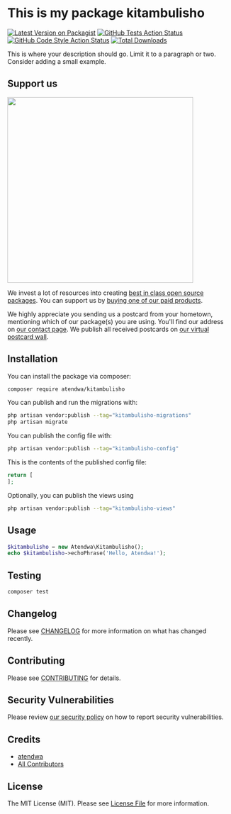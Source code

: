 # This is my package kitambulisho

[![Latest Version on Packagist](https://img.shields.io/packagist/v/atendwa/kitambulisho.svg?style=flat-square)](https://packagist.org/packages/atendwa/kitambulisho)
[![GitHub Tests Action Status](https://img.shields.io/github/actions/workflow/status/atendwa/kitambulisho/run-tests.yml?branch=main&label=tests&style=flat-square)](https://github.com/atendwa/kitambulisho/actions?query=workflow%3Arun-tests+branch%3Amain)
[![GitHub Code Style Action Status](https://img.shields.io/github/actions/workflow/status/atendwa/kitambulisho/fix-php-code-style-issues.yml?branch=main&label=code%20style&style=flat-square)](https://github.com/atendwa/kitambulisho/actions?query=workflow%3A"Fix+PHP+code+style+issues"+branch%3Amain)
[![Total Downloads](https://img.shields.io/packagist/dt/atendwa/kitambulisho.svg?style=flat-square)](https://packagist.org/packages/atendwa/kitambulisho)

This is where your description should go. Limit it to a paragraph or two. Consider adding a small example.

## Support us

[<img src="https://github-ads.s3.eu-central-1.amazonaws.com/Kitambulisho.jpg?t=1" width="419px" />](https://spatie.be/github-ad-click/Kitambulisho)

We invest a lot of resources into creating [best in class open source packages](https://spatie.be/open-source). You can support us by [buying one of our paid products](https://spatie.be/open-source/support-us).

We highly appreciate you sending us a postcard from your hometown, mentioning which of our package(s) you are using. You'll find our address on [our contact page](https://spatie.be/about-us). We publish all received postcards on [our virtual postcard wall](https://spatie.be/open-source/postcards).

## Installation

You can install the package via composer:

```bash
composer require atendwa/kitambulisho
```

You can publish and run the migrations with:

```bash
php artisan vendor:publish --tag="kitambulisho-migrations"
php artisan migrate
```

You can publish the config file with:

```bash
php artisan vendor:publish --tag="kitambulisho-config"
```

This is the contents of the published config file:

```php
return [
];
```

Optionally, you can publish the views using

```bash
php artisan vendor:publish --tag="kitambulisho-views"
```

## Usage

```php
$kitambulisho = new Atendwa\Kitambulisho();
echo $kitambulisho->echoPhrase('Hello, Atendwa!');
```

## Testing

```bash
composer test
```

## Changelog

Please see [CHANGELOG](CHANGELOG.md) for more information on what has changed recently.

## Contributing

Please see [CONTRIBUTING](CONTRIBUTING.md) for details.

## Security Vulnerabilities

Please review [our security policy](../../security/policy) on how to report security vulnerabilities.

## Credits

- [atendwa](https://github.com/atendwa)
- [All Contributors](../../contributors)

## License

The MIT License (MIT). Please see [License File](LICENSE.md) for more information.
